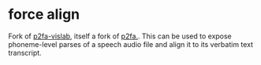force align
============
Fork of [p2fa-vislab](https://github.com/ucbvislab/p2fa-vislab), itself a fork of [p2fa.](http://www.ling.upenn.edu/phonetics/p2fa/). This can be used to expose phoneme-level parses of a speech audio file and align it to its verbatim text transcript.
